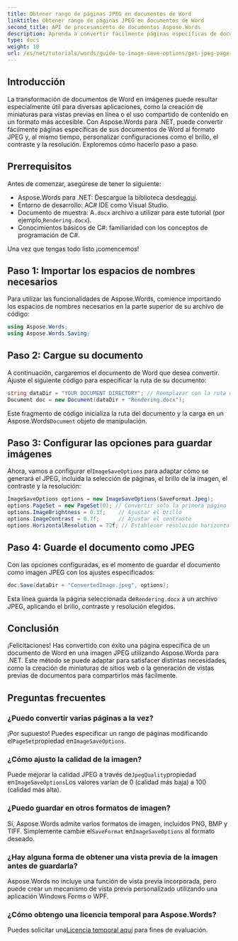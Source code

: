 ```yaml
---
title: Obtener rango de páginas JPEG en documentos de Word
linktitle: Obtener rango de páginas JPEG en documentos de Word
second_title: API de procesamiento de documentos Aspose.Words
description: Aprenda a convertir fácilmente páginas específicas de documentos de Word en imágenes JPEG con Aspose.Words para .NET. Esta guía completa cubre todo, desde la carga del documento y la configuración de las imágenes hasta el guardado como JPEG.
type: docs
weight: 10
url: /es/net/tutorials/words/guide-to-image-save-options/get-jpeg-page-range-word-document/
---
```

## Introducción

La transformación de documentos de Word en imágenes puede resultar especialmente útil para diversas aplicaciones, como la creación de miniaturas para vistas previas en línea o el uso compartido de contenido en un formato más accesible. Con Aspose.Words para .NET, puede convertir fácilmente páginas específicas de sus documentos de Word al formato JPEG y, al mismo tiempo, personalizar configuraciones como el brillo, el contraste y la resolución. Exploremos cómo hacerlo paso a paso.

## Prerrequisitos

Antes de comenzar, asegúrese de tener lo siguiente:

-  Aspose.Words para .NET: Descargue la biblioteca desde[aquí](https://releases.aspose.com/words/net/).
- Entorno de desarrollo: AC# IDE como Visual Studio.
-  Documento de muestra: A`.docx` archivo a utilizar para este tutorial (por ejemplo,`Rendering.docx`).
- Conocimientos básicos de C#: familiaridad con los conceptos de programación de C#.

Una vez que tengas todo listo ¡comencemos!

## Paso 1: Importar los espacios de nombres necesarios

Para utilizar las funcionalidades de Aspose.Words, comience importando los espacios de nombres necesarios en la parte superior de su archivo de código:

```csharp
using Aspose.Words;
using Aspose.Words.Saving;
```

## Paso 2: Cargue su documento

A continuación, cargaremos el documento de Word que desea convertir. Ajuste el siguiente código para especificar la ruta de su documento:

```csharp
string dataDir = "YOUR DOCUMENT DIRECTORY"; // Reemplazar con la ruta de directorio actual
Document doc = new Document(dataDir + "Rendering.docx");
```

Este fragmento de código inicializa la ruta del documento y la carga en un Aspose.Words`Document` objeto de manipulación.

## Paso 3: Configurar las opciones para guardar imágenes

 Ahora, vamos a configurar el`ImageSaveOptions` para adaptar cómo se generará el JPEG, incluida la selección de páginas, el brillo de la imagen, el contraste y la resolución:

```csharp
ImageSaveOptions options = new ImageSaveOptions(SaveFormat.Jpeg);
options.PageSet = new PageSet(0); // Convertir solo la primera página
options.ImageBrightness = 0.3f;    // Ajustar el brillo
options.ImageContrast = 0.7f;      // Ajustar el contraste
options.HorizontalResolution = 72f; // Establecer resolución horizontal
```

## Paso 4: Guarde el documento como JPEG

Con las opciones configuradas, es el momento de guardar el documento como imagen JPEG con los ajustes especificados:

```csharp
doc.Save(dataDir + "ConvertedImage.jpeg", options);
```

 Esta línea guarda la página seleccionada de`Rendering.docx` a un archivo JPEG, aplicando el brillo, contraste y resolución elegidos.

## Conclusión

¡Felicitaciones! Has convertido con éxito una página específica de un documento de Word en una imagen JPEG utilizando Aspose.Words para .NET. Este método se puede adaptar para satisfacer distintas necesidades, como la creación de miniaturas de sitios web o la generación de vistas previas de documentos para compartirlos más fácilmente.

## Preguntas frecuentes

### ¿Puedo convertir varias páginas a la vez?  
 ¡Por supuesto! Puedes especificar un rango de páginas modificando el`PageSet`propiedad en`ImageSaveOptions`.

### ¿Cómo ajusto la calidad de la imagen?  
 Puede mejorar la calidad JPEG a través de`JpegQuality`propiedad en`ImageSaveOptions`Los valores varían de 0 (calidad más baja) a 100 (calidad más alta).

### ¿Puedo guardar en otros formatos de imagen?  
 Sí, Aspose.Words admite varios formatos de imagen, incluidos PNG, BMP y TIFF. Simplemente cambie el`SaveFormat` en`ImageSaveOptions` al formato deseado.

### ¿Hay alguna forma de obtener una vista previa de la imagen antes de guardarla?  
Aspose.Words no incluye una función de vista previa incorporada, pero puede crear un mecanismo de vista previa personalizado utilizando una aplicación Windows Forms o WPF.

### ¿Cómo obtengo una licencia temporal para Aspose.Words?  
 Puedes solicitar una[Licencia temporal aquí](https://purchase.aspose.com/temporary-license/) para fines de evaluación.